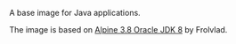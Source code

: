 A base image for Java applications.

The image is based on [Alpine 3.8 Oracle JDK 8](https://hub.docker.com/r/frolvlad/alpine-oraclejdk8/) by Frolvlad.
